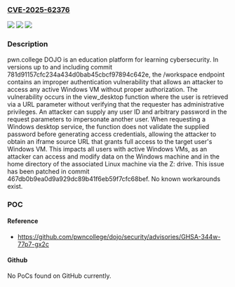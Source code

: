 ### [CVE-2025-62376](https://cve.mitre.org/cgi-bin/cvename.cgi?name=CVE-2025-62376)
![](https://img.shields.io/static/v1?label=Product&message=dojo&color=blue)
![](https://img.shields.io/static/v1?label=Version&message=%3C%20467db0b9ea0d9a929dc89b41f6eb59f7cfc68bef%20&color=brightgreen)
![](https://img.shields.io/static/v1?label=Vulnerability&message=CWE-287%3A%20Improper%20Authentication&color=brightgreen)

### Description

pwn.college DOJO is an education platform for learning cybersecurity. In versions up to and including commit 781d91157cfc234a434d0bab45cbcf97894c642e, the /workspace endpoint contains an improper authentication vulnerability that allows an attacker to access any active Windows VM without proper authorization. The vulnerability occurs in the view_desktop function where the user is retrieved via a URL parameter without verifying that the requester has administrative privileges. An attacker can supply any user ID and arbitrary password in the request parameters to impersonate another user. When requesting a Windows desktop service, the function does not validate the supplied password before generating access credentials, allowing the attacker to obtain an iframe source URL that grants full access to the target user's Windows VM. This impacts all users with active Windows VMs, as an attacker can access and modify data on the Windows machine and in the home directory of the associated Linux machine via the Z: drive. This issue has been patched in commit 467db0b9ea0d9a929dc89b41f6eb59f7cfc68bef. No known workarounds exist.

### POC

#### Reference
- https://github.com/pwncollege/dojo/security/advisories/GHSA-344w-77p7-gx2c

#### Github
No PoCs found on GitHub currently.

